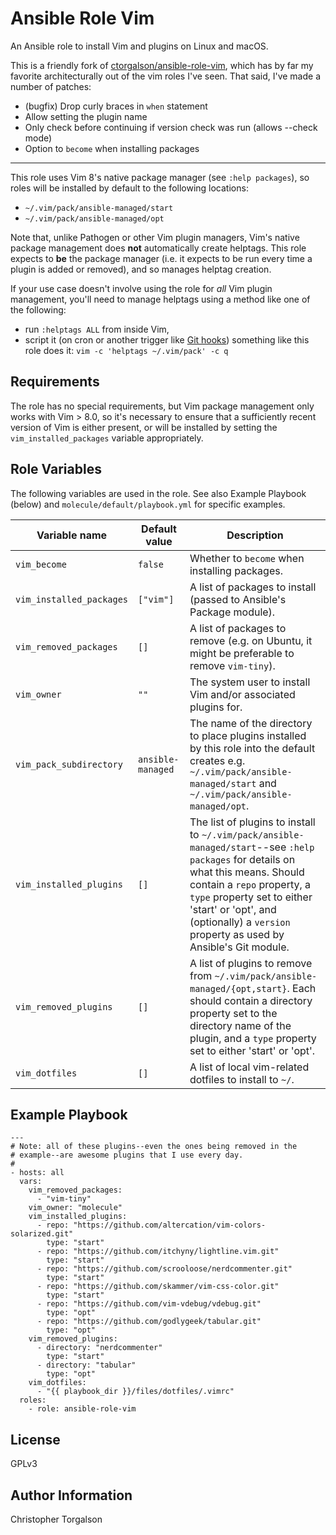 # Ansible Role Vim

An Ansible role to install Vim and plugins on Linux and macOS.

This is a friendly fork of [ctorgalson/ansible-role-vim](https://github.com/ctorgalson/ansible-role-vim),
which has by far my favorite architecturally out of the vim roles I've seen.
That said, I've made a number of patches:

- (bugfix) Drop curly braces in `when` statement
- Allow setting the plugin name
- Only check before continuing if version check was run (allows --check mode)
- Option to `become` when installing packages

---

This role uses Vim 8's native package manager (see `:help packages`), so roles
will be installed by default to the following locations:

- `~/.vim/pack/ansible-managed/start`
- `~/.vim/pack/ansible-managed/opt`

Note that, unlike Pathogen or other Vim plugin managers, Vim's native package
management does **not** automatically create helptags. This role expects to
**be** the package manager (i.e. it expects to be run every time a plugin is
added or removed), and so manages helptag creation.

If your use case doesn't involve using the role for _all_ Vim plugin management,
you'll need to manage helptags using a method like one of the following:

- run `:helptags ALL` from inside Vim,
- script it (on cron or another trigger like [Git hooks](https://tbaggery.com/2011/08/08/effortless-ctags-with-git.html))
  something like this role does it: `vim -c 'helptags ~/.vim/pack' -c q`

## Requirements

The role has no special requirements, but Vim package management only
works with Vim > 8.0, so it's necessary to ensure that a sufficiently
recent version of Vim is either present, or will be installed by setting
the `vim_installed_packages` variable appropriately.

## Role Variables

The following variables are used in the role. See also Example Playbook
(below) and `molecule/default/playbook.yml` for specific examples.

| Variable name | Default value | Description |
|---------------|---------------|-------------|
| `vim_become` | `false` | Whether to `become` when installing packages. |
| `vim_installed_packages`      | `["vim"]`         | A list of packages to install (passed to Ansible's Package module). |
| `vim_removed_packages`        | `[]`              | A list of packages to remove (e.g. on Ubuntu, it might be preferable to remove `vim-tiny`). |
| `vim_owner`                   | `""`              | The system user to install Vim and/or associated plugins for. |
| `vim_pack_subdirectory`       | `ansible-managed` | The name of the directory to place plugins installed by this role into the default creates e.g. `~/.vim/pack/ansible-managed/start` and `~/.vim/pack/ansible-managed/opt`. |
| `vim_installed_plugins`       | `[]`              | The list of plugins to install to `~/.vim/pack/ansible-managed/start`--see `:help packages` for details on what this means. Should contain a `repo` property, a `type` property set to either 'start' or 'opt', and (optionally) a `version` property as used by Ansible's Git module. |
| `vim_removed_plugins`         | `[]`              | A list of plugins to remove from `~/.vim/pack/ansible-managed/{opt,start}`. Each should contain a directory property set to the directory name of the plugin, and a `type` property set to either 'start' or 'opt'. |
| `vim_dotfiles`                | `[]`              | A list of local vim-related dotfiles to install to `~/`. |

## Example Playbook

    ---
    # Note: all of these plugins--even the ones being removed in the
    # example--are awesome plugins that I use every day.
    #
    - hosts: all
      vars:
        vim_removed_packages:
          - "vim-tiny"
        vim_owner: "molecule"
        vim_installed_plugins:
          - repo: "https://github.com/altercation/vim-colors-solarized.git"
            type: "start"
          - repo: "https://github.com/itchyny/lightline.vim.git"
            type: "start"
          - repo: "https://github.com/scrooloose/nerdcommenter.git"
            type: "start"
          - repo: "https://github.com/skammer/vim-css-color.git"
            type: "start"
          - repo: "https://github.com/vim-vdebug/vdebug.git"
            type: "opt"
          - repo: "https://github.com/godlygeek/tabular.git"
            type: "opt"
        vim_removed_plugins:
          - directory: "nerdcommenter"
            type: "start"
          - directory: "tabular"
            type: "opt"
        vim_dotfiles:
          - "{{ playbook_dir }}/files/dotfiles/.vimrc"
      roles:
        - role: ansible-role-vim

## License

GPLv3

## Author Information

Christopher Torgalson
